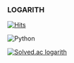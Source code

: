 ### LOGARITH


[![Hits](https://hits.seeyoufarm.com/api/count/incr/badge.svg?url=https%3A%2F%2Fgithub.com%2Flogarith3&count_bg=%23EDDA6E&title_bg=%2375D7FB&icon=&icon_color=%23E7E7E7&title=hits&edge_flat=false)](https://hits.seeyoufarm.com)

![Python](https://img.shields.io/badge/Python-3776AB.svg?&style=for-the-badge&logo=Python&logoColor=white)

[![Solved.ac logarith](http://mazassumnida.wtf/api/v2/generate_badge?boj=logarith)](https://solved.ac/logarith)
<!--
**logarith3/logarith3** is a ✨ _special_ ✨ repository because its `README.md` (this file) appears on your GitHub profile.

Here are some ideas to get you started:

- 🔭 I’m currently working on ...
- 🌱 I’m currently learning ...
- 👯 I’m looking to collaborate on ...
- 🤔 I’m looking for help with ...
- 💬 Ask me about ...
- 📫 How to reach me: ...
- 😄 Pronouns: ...
- ⚡ Fun fact: ...
-->
